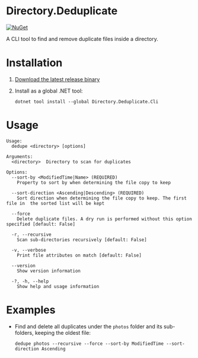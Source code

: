 # Directory.Deduplicate

[![NuGet](https://img.shields.io/nuget/v/Directory.Deduplicate.Cli?logo=nuget&label=Directory.Deduplicate.Cli)](https://nuget.org/packages/Directory.Deduplicate.Cli)

A CLI tool to find and remove duplicate files inside a directory.

# Installation

1. [Download the latest release binary](https://github.com/f1x3d/Directory.Deduplicate/releases/latest)

2. Install as a global .NET tool:

   ```
   dotnet tool install --global Directory.Deduplicate.Cli
   ```

# Usage

```
Usage:
  dedupe <directory> [options]

Arguments:
  <directory>  Directory to scan for duplicates

Options:
  --sort-by <ModifiedTime|Name> (REQUIRED)
    Property to sort by when determining the file copy to keep

  --sort-direction <Ascending|Descending> (REQUIRED)
    Sort direction when determining the file copy to keep. The first file in  the sorted list will be kept

  --force
    Delete duplicate files. A dry run is performed without this option specified [default: False]

  -r, --recursive
    Scan sub-directories recursively [default: False]

  -v, --verbose
    Print file attributes on match [default: False]

  --version
    Show version information

  -?, -h, --help
    Show help and usage information
```

# Examples

* Find and delete all duplicates under the `photos` folder and its sub-folders, keeping the oldest file:

   ```
   dedupe photos --recursive --force --sort-by ModifiedTime --sort-direction Ascending
   ```
